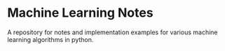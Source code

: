 # Machine Learning Notes
A repository for notes and implementation examples for various machine learning algorithms in python.